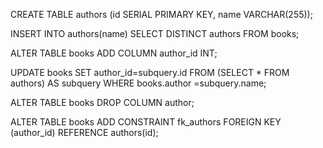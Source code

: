 <!-- Create authors table -->
CREATE TABLE authors (id SERIAL PRIMARY KEY, name VARCHAR(255));

<!-- Select distinct authors from the books table and insert into the authors table -->
INSERT INTO authors(name) SELECT DISTINCT authors FROM books;

<!-- Alter the books table to include a field for author id -->
ALTER TABLE books ADD COLUMN author_id INT;

<!-- Retrieve the primary key on each author and fills in the author id field in the books table -->
UPDATE books SET author_id=subquery.id FROM (SELECT * FROM authors) AS subquery WHERE books.author =subquery.name;

<!-- Remove the author table from the books table, which is no longer needed -->
ALTER TABLE books DROP COLUMN author;

<!-- Set the author_id as the foreign key of the books table -->
ALTER TABLE books ADD CONSTRAINT fk_authors FOREIGN KEY (author_id) REFERENCE authors(id);